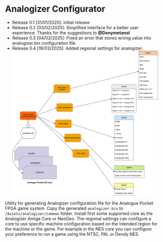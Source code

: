 Analogizer Configurator
=======================
* Release 0.1 [31/01/2025]: initial release
* Release 0.2 [03/02/2025]: Simplified interface for a better user experience. Thanks for the suggestions to **@Denymetanol**
* Release 0.3 [04/02/2025]: Fixed an error that stores wrong value into analogizer.bin configuration file.
* Release 0.4 [19/03/2025]: Added regional settings for analogizer.
![diagram](img/AnalogizerConfigurator.png)

Utility for generating Analogizer configuration file for the Analogue Pocket FPGA game system.
Copy the generated `analogizer.bin` to `/Assets/analogizer/common` folder.
Install first some supported core as the Analogizer Amiga Core or NeoGeo.
The regional settings can configure a core to use specific machine configuration based on the
intended region for the machine or the game. For example in the NES core you can configure your
preference to run a game using the NTSC, PAL or Dendy NES.

